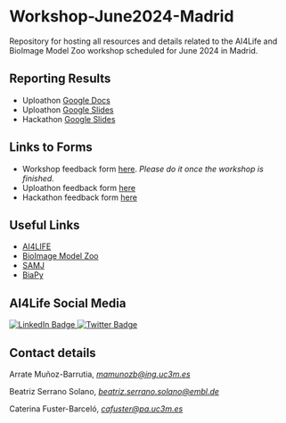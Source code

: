 # Workshop-June2024-Madrid
Repository for hosting all resources and details related to the AI4Life and BioImage Model Zoo workshop scheduled for June 2024 in Madrid.

## Reporting Results
* Uploathon [Google Docs](https://docs.google.com/document/d/1KxXyIBv9sAqVnYEweNgc_xajHHl2sZx-YxNM190scU0/edit?usp=sharing)
* Uploathon [Google Slides](https://docs.google.com/presentation/d/1TKsrAc2BICgvBdhIleXI2obZaJVWXstwpHlT6Bi24Ec/edit?usp=sharing)
* Hackathon [Google Slides](https://docs.google.com/presentation/d/14En6C-npBuOkcmO1sDAvEUZaNtvwDtdG6ArsOngo3sI/edit?usp=sharing)

## Links to Forms
* Workshop feedback form [here](https://forms.gle/vX9Kyyy15XwM9f4n6). *Please do it once the workshop is finished.*
* Uploathon feedback form [here](https://forms.gle/wRcHjxdJNJJZQCrq8)
* Hackathon feedback form [here](https://forms.gle/XBiFs1cjKhs66oxYA)

## Useful Links
* [AI4LIFE](https://ai4life.eurobioimaging.eu)
* [BioImage Model Zoo](https://bioimage.io)
* [SAMJ](https://github.com/segment-anything-models-java/SAMJ-IJ)
* [BiaPy](https://biapyx.github.io)

## AI4Life Social Media
<div id="badges">
  <a href="https://www.linkedin.com/company/ai4life-eu-project/">
    <img src="https://img.shields.io/badge/LinkedIn-blue?style=for-the-badge&logo=linkedin&logoColor=white" alt="LinkedIn Badge"/>
  </a>
  <a href="https://x.com/AI4LifeTeam">
    <img src="https://img.shields.io/badge/Twitter-blue?style=for-the-badge&logo=twitter&logoColor=white" alt="Twitter Badge"/>
  </a>
</div>

## Contact details
Arrate Muñoz-Barrutia, *mamunozb@ing.uc3m.es*

Beatriz Serrano Solano, *beatriz.serrano.solano@embl.de*

Caterina Fuster-Barceló, *cafuster@pa.uc3m.es*

